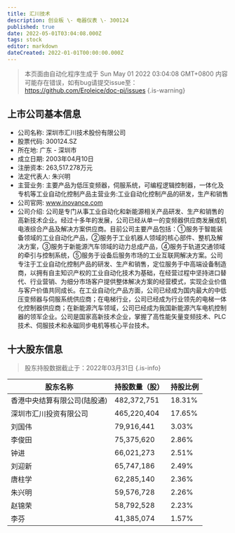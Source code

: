```yaml
---
title: 汇川技术
description: 创业板 \- 电器仪表 \- 300124
published: true
date: 2022-05-01T03:04:08.000Z
tags: stock
editor: markdown
dateCreated: 2022-01-01T00:00:00.000Z
---
```


> 本页面由自动化程序生成于 Sun May 01 2022 03:04:08 GMT+0800
> 内容可能存在错误，如有bug请提交issue至：https://github.com/Eroleice/doc-pi/issues
{.is-warning}

## 上市公司基本信息
- 公司名称: 深圳市汇川技术股份有限公司
- 股票代码: 300124.SZ
- 所在地: 广东 - 深圳市
- 成立日期: 2003年04月10日
- 注册资本: 263,517.278万元
- 法定代表人: 朱兴明
- 主营业务: 主要产品为低压变频器，伺服系统，可编程逻辑控制器，一体化及专机等工业自动化控制产品主营业务:工业自动化控制产品的研发，生产和销售
- 公司官网: www.inovance.com
- 公司介绍: 公司是专门从事工业自动化和新能源相关产品研发、生产和销售的高新技术企业。经过十多年的发展，公司已经从单一的变频器供应商发展成机电液综合产品及解决方案供应商。目前公司主要产品包括：①服务于智能装备领域的工业自动化产品，②服务于工业机器人领域的核心部件、整机及解决方案，③服务于新能源汽车领域的动力总成产品，④服务于轨道交通领域的牵引与控制系统，⑤服务于设备后服务市场的工业互联网解决方案。公司专注于工业自动化控制产品的研发、生产和销售，定位服务于中高端设备制造商，以拥有自主知识产权的工业自动化技术为基础，在经营过程中坚持进口替代、行业营销、为细分市场客户提供整体解决方案的经营模式，实现企业价值与客户价值共同成长。在工业自动化产品方面，公司已经成为国内最大的中低压变频器与伺服系统供应商；在电梯行业，公司已经成为行业领先的电梯一体化控制器供应商；在新能源汽车领域，公司已经成为我国新能源汽车电机控制器的领军企业。公司是国家高新技术企业，掌握了高性能矢量变频技术、PLC技术、伺服技术和永磁同步电机等核心平台技术。


## 十大股东信息
> 股东持股数据截止于：2022年03月31日
{.is-info}

| 股东名称 | 持股数量（股） | 持股比例 |
| --- | --- | --- |
| 香港中央结算有限公司(陆股通) | 482,372,751 | 18.31% |
| 深圳市汇川投资有限公司 | 465,220,404 | 17.65% |
| 刘国伟 | 79,916,441 | 3.03% |
| 李俊田 | 75,375,620 | 2.86% |
| 钟进 | 66,021,273 | 2.51% |
| 刘迎新 | 65,747,186 | 2.49% |
| 唐柱学 | 62,285,140 | 2.36% |
| 朱兴明 | 59,576,728 | 2.26% |
| 赵锦荣 | 58,792,528 | 2.23% |
| 李芬 | 41,385,074 | 1.57% |




